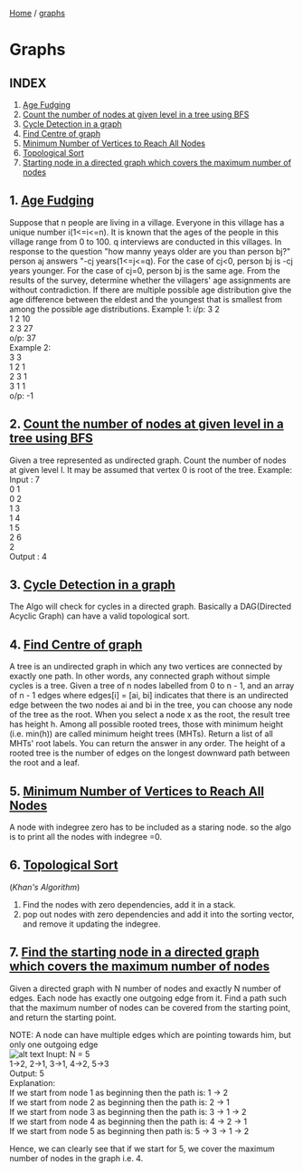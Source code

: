 [Home](https://github.com/kanti170102041/Code_Bank/tree/kanti170102041-patch-1) / [graphs](https://github.com/kanti170102041/Code_Bank/tree/kanti170102041-patch-1/Graphs)
# Graphs

## INDEX
1. [Age Fudging](README.md#1-age-fudging)
2. [Count the number of nodes at given level in a tree using BFS](README.md#2-count-the-number-of-nodes-at-given-level-in-a-tree-using-bfs)
3. [Cycle Detection in a graph](README.md#3-cycle-detection-in-a-graph)
4. [Find Centre of graph](README.md#4-find-centre-of-graph)
5. [Minimum Number of Vertices to Reach All Nodes](README.md#5-minimum-number-of-vertices-to-reach-all-nodes)
6. [Topological Sort](README.md#6-topological-sort)
7. [Starting node in a directed graph which covers the maximum number of nodes]()



## 1. [Age Fudging](https://github.com/kanti170102041/Code_Bank/blob/main/Graphs/Codes/Age%20Fudging.cpp)

Suppose that n people are living in a village. Everyone in this village has a unique number i(1<=i<=n). It is known that the ages of the people in this village range from 0 to 100.
q interviews are conducted in this villages. In response to the question "how manny yeays older are you than person bj?" person aj answers "-cj years(1<=j<=q). For the case of cj<0, person bj is -cj years younger. For the case of cj=0, person bj is the same age.
From the results of the survey, determine whether the villagers' age assignments are without contradiction. If there are multiple possible age distribution give the age difference between the eldest and the youngest that is smallest from among the possible age distributions.
Example 1:
i/p:
  3 2<br />
  1 2 10<br />
  2 3 27<br />
o/p: 37<br />
Example 2:<br />
  3 3<br />
  1 2 1<br />
  2 3 1<br />
  3 1 1<br />
o/p: -1

## 2. [Count the number of nodes at given level in a tree using BFS](https://github.com/kanti170102041/Code_Bank/blob/main/Graphs/Codes/Count%20the%20number%20of%20nodes%20at%20given%20level%20in%20a%20tree%20using%20BFS.cpp)

Given a tree represented as undirected graph. Count the number of nodes at given level l. It may be assumed that vertex 0 is root of the tree.
Example:
Input :   7<br />
          0 1<br />
          0 2<br />
          1 3<br />
          1 4<br />
          1 5<br />
          2 6<br />
          2<br />
Output :  4

## 3. [Cycle Detection in a graph](https://github.com/kanti170102041/Code_Bank/blob/main/Graphs/Codes/Cycle%20Detection%20in%20a%20graph.cpp)

The Algo will check for cycles in a directed graph. Basically a DAG(Directed Acyclic Graph) can have a valid topological sort.

## 4. [Find Centre of graph](https://github.com/kanti170102041/Code_Bank/blob/main/Graphs/Codes/Find%20Centre%20of%20graph.cpp)
      
A tree is an undirected graph in which any two vertices are connected by exactly one path. In other words, any connected graph without simple cycles is a tree.
Given a tree of n nodes labelled from 0 to n - 1, and an array of n - 1 edges where edges[i] = [ai, bi] indicates that there is an undirected edge between the two nodes ai and bi in the tree,
you can choose any node of the tree as the root. When you select a node x as the root, the result tree has height h. Among all possible rooted trees, those with minimum height (i.e. min(h))  are called minimum height trees (MHTs).
Return a list of all MHTs' root labels. You can return the answer in any order.
The height of a rooted tree is the number of edges on the longest downward path between the root and a leaf.

## 5. [Minimum Number of Vertices to Reach All Nodes](https://github.com/kanti170102041/Code_Bank/blob/main/Graphs/Codes/Minimum%20Number%20of%20Vertices%20to%20Reach%20All%20Nodes.cpp)
A node with indegree zero has to be included as a staring node.
so the algo is to print all the nodes with indegree =0.

## 6. [Topological Sort](https://github.com/kanti170102041/Code_Bank/blob/main/Graphs/Codes/Topological%20Sort(Khan's%20Algorithm).cpp)
(*Khan's Algorithm*)
1. Find the nodes with zero dependencies, add it in a stack.
2. pop out nodes with zero dependencies and add it into the sorting vector, and remove it updating the indegree.

## 7. [Find the starting node in a directed graph which covers the maximum number of nodes]()

Given a directed graph with N number of nodes and exactly N number of edges. Each node has exactly one outgoing edge from it. Find a path such that the maximum number of nodes can be covered from the starting point, and return the starting point.

NOTE: A node can have multiple edges which are pointing towards him, but only one outgoing edge<br />
![alt text](https://res.cloudinary.com/practicaldev/image/fetch/s---hjNbSiK--/c_limit%2Cf_auto%2Cfl_progressive%2Cq_auto%2Cw_880/https://dev-to-uploads.s3.amazonaws.com/i/uluzwwtwbjpaon08mc4b.png)
Inupt: N = 5<br />
1->2, 2->1, 3->1, 4->2, 5->3<br />
Output: 5<br />
Explanation: <br />
If we start from node 1 as beginning then the path is: 1 -> 2<br />
If we start from node 2 as beginning then the path is: 2 -> 1<br />
If we start from node 3 as beginning then the path is: 3 -> 1 -> 2<br />
If we start from node 4 as beginning then the path is: 4 -> 2 -> 1<br />
If we start from node 5 as beginning then path is: 5 -> 3 -> 1 -> 2<br />

Hence, we can clearly see that if we start for 5, we cover the maximum number of nodes in the graph i.e. 4.
